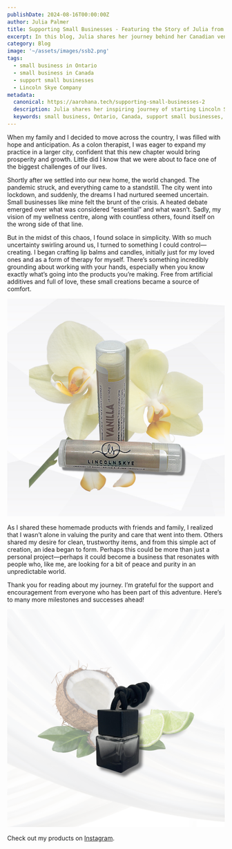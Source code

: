 ```yaml
---
publishDate: 2024-08-16T00:00:00Z
author: Julia Palmer
title: Supporting Small Businesses - Featuring the Story of Julia from Lincoln Skye Company
excerpt: In this blog, Julia shares her journey behind her Canadian venture - Lincoln Skye Company.
category: Blog
image: '~/assets/images/ssb2.png'
tags:
  - small business in Ontario
  - small business in Canada
  - support small businesses
  - Lincoln Skye Company
metadata:
  canonical: https://aarohana.tech/supporting-small-businesses-2
  description: Julia shares her inspiring journey of starting Lincoln Skye Company, a business born out of her passion for creating natural products during the pandemic. Discover her story and get inspired to support small businesses.
  keywords: small business, Ontario, Canada, support small businesses, Lincoln Skye Company, natural products
---
```


When my family and I decided to move across the country, I was filled with hope and anticipation. As a colon therapist, I was eager to expand my practice in a larger city, confident that this new chapter would bring prosperity and growth. Little did I know that we were about to face one of the biggest challenges of our lives.

Shortly after we settled into our new home, the world changed. The pandemic struck, and everything came to a standstill. The city went into lockdown, and suddenly, the dreams I had nurtured seemed uncertain. Small businesses like mine felt the brunt of the crisis. A heated debate emerged over what was considered “essential” and what wasn’t. Sadly, my vision of my wellness centre, along with countless others, found itself on the wrong side of that line.

But in the midst of this chaos, I found solace in simplicity. With so much uncertainty swirling around us, I turned to something I could control—creating. I began crafting lip balms and candles, initially just for my loved ones and as a form of therapy for myself. There’s something incredibly grounding about working with your hands, especially when you know exactly what’s going into the products you’re making. Free from artificial additives and full of love, these small creations became a source of comfort.

![Lip balms](src/assets/images/ssb_image2.png)

As I shared these homemade products with friends and family, I realized that I wasn’t alone in valuing the purity and care that went into them. Others shared my desire for clean, trustworthy items, and from this simple act of creation, an idea began to form. Perhaps this could be more than just a personal project—perhaps it could become a business that resonates with people who, like me, are looking for a bit of peace and purity in an unpredictable world.

Thank you for reading about my journey. I’m grateful for the support and encouragement from everyone who has been part of this adventure. Here’s to many more milestones and successes ahead!

![Car diffuser](src/assets/images/ssb_image1.png)

Check out my products on [Instagram](https://instagram.com/lincolnskyeco).